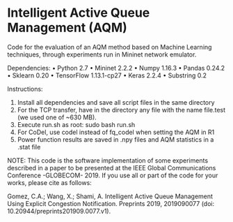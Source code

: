 # Intelligent Active Queue Management (AQM)

Code for the evaluation of an AQM method based on Machine Learning techniques, through experiments run in Mininet network emulator.

Dependencies:
•	Python 2.7
•	Mininet 2.2.2
•	Numpy 1.16.3
•	Pandas 0.24.2
•	Sklearn 0.20
•	TensorFlow 1.13.1-cp27
•	Keras 2.2.4
•	Substring 0.2

Instructions:
1.	Install all dependencies and save all script files in the same directory
2.	For the TCP transfer, have in the directory any file with the name file.test (we used one of ~630 MB).
3.	Execute run.sh as root: sudo bash run.sh
4.	For CoDel, use codel instead of fq_codel when setting the AQM in R1
5.	Power function results are saved in .npy files and AQM statistics in a .stat file

NOTE: This code is the software implementation of some experiments described in a paper to be presented at the IEEE Global Communications Conference -GLOBECOM- 2019. If you use all or part of the code for your works, please cite as follows:

Gomez, C.A.; Wang, X.; Shami, A. Intelligent Active Queue Management Using Explicit Congestion Notification. Preprints 2019, 2019090077 (doi: 10.20944/preprints201909.0077.v1).

